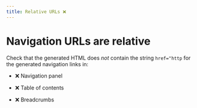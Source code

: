 ```yaml
---
title: Relative URLs ❌
---
```


# Navigation URLs are relative

Check that the generated HTML does _not_ contain the string `href="http`
for the generated navigation links in:

- ❌ Navigation panel

- ❌ Table of contents

- ❌ Breadcrumbs
